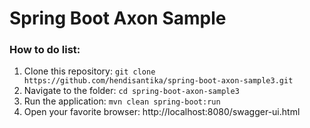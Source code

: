 # Spring Boot Axon Sample

### How to do list:

1. Clone this repository: `git clone https://github.com/hendisantika/spring-boot-axon-sample3.git`
2. Navigate to the folder: `cd spring-boot-axon-sample3`
3. Run the application: `mvn clean spring-boot:run`
4. Open your favorite browser: http://localhost:8080/swagger-ui.html


